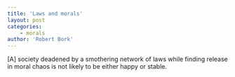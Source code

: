 ```yaml
---
title: 'Laws and morals'
layout: post
categories:
    - morals
author: 'Robert Bork'
---
```


\[A\] society deadened by a smothering network of laws while finding release in moral chaos is not likely to be either happy or stable.